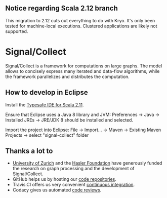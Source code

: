 Notice regarding Scala 2.12 branch
----------------------------------

This migration to 2.12 cuts out everything to do with Kryo. It's only been tested for machine-local executions. Clustered applications are likely not supported.

Signal/Collect
==============

Signal/Collect is a framework for computations on large graphs. The model allows to concisely express many iterated and data-flow algorithms, while the framework parallelizes and distributes the computation.

How to develop in Eclipse
-------------------------
Install the [Typesafe IDE for Scala 2.11](http://scala-ide.org/download/sdk.html).

Ensure that Eclipse uses a Java 8 library and JVM: Preferences → Java → Installed JREs → JRE/JDK 8 should be installed and selected.

Import the project into Eclipse: File → Import... → Maven → Existing Maven Projects → select "signal-collect" folder

Thanks a lot to
---------------
* [University of Zurich](http://www.ifi.uzh.ch/ddis.html) and the [Hasler Foundation](http://www.haslerstiftung.ch/en/home) have generously funded the research on graph processing and the development of Signal/Collect.
* GitHub helps us by hosting our [code repositories](https://github.com/uzh/signal-collect).
* Travis.CI offers us very convenient [continuous integration](https://travis-ci.org/uzh/signal-collect).
* Codacy gives us automated [code reviews](https://www.codacy.com/public/uzh/signalcollect).
